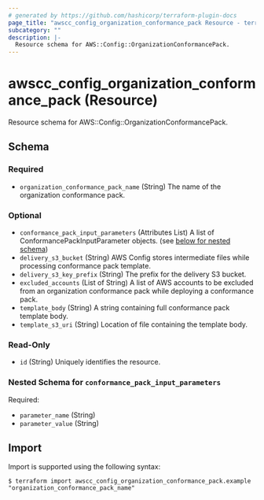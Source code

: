 ```yaml
---
# generated by https://github.com/hashicorp/terraform-plugin-docs
page_title: "awscc_config_organization_conformance_pack Resource - terraform-provider-awscc"
subcategory: ""
description: |-
  Resource schema for AWS::Config::OrganizationConformancePack.
---
```


# awscc_config_organization_conformance_pack (Resource)

Resource schema for AWS::Config::OrganizationConformancePack.



<!-- schema generated by tfplugindocs -->
## Schema

### Required

- `organization_conformance_pack_name` (String) The name of the organization conformance pack.

### Optional

- `conformance_pack_input_parameters` (Attributes List) A list of ConformancePackInputParameter objects. (see [below for nested schema](#nestedatt--conformance_pack_input_parameters))
- `delivery_s3_bucket` (String) AWS Config stores intermediate files while processing conformance pack template.
- `delivery_s3_key_prefix` (String) The prefix for the delivery S3 bucket.
- `excluded_accounts` (List of String) A list of AWS accounts to be excluded from an organization conformance pack while deploying a conformance pack.
- `template_body` (String) A string containing full conformance pack template body.
- `template_s3_uri` (String) Location of file containing the template body.

### Read-Only

- `id` (String) Uniquely identifies the resource.

<a id="nestedatt--conformance_pack_input_parameters"></a>
### Nested Schema for `conformance_pack_input_parameters`

Required:

- `parameter_name` (String)
- `parameter_value` (String)

## Import

Import is supported using the following syntax:

```shell
$ terraform import awscc_config_organization_conformance_pack.example "organization_conformance_pack_name"
```
